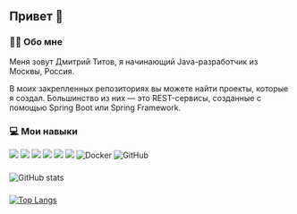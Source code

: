 ## Привет 🥸

### 👨‍💻 Обо мне

Меня зовут Дмитрий Титов, я начинающий Java-разработчик из Москвы, Россия.

В моих закрепленных репозиториях вы можете найти проекты, которые я создал. Большинство из них — это REST-сервисы, созданные с помощью Spring Boot или Spring Framework.

### 💻 Мои навыки

![](https://img.shields.io/badge/Java-ED8B00?style=for-the-badge&logo=openjdk&logoColor=white)
![](https://img.shields.io/badge/Spring-6DB33F?style=for-the-badge&logo=spring&logoColor=white)
![](https://img.shields.io/badge/Hibernate-59666C?style=for-the-badge&logo=Hibernate&logoColor=white)
![](https://img.shields.io/badge/MySQL-00000F?style=for-the-badge&logo=mysql&logoColor=white)
![](https://img.shields.io/badge/PostgreSQL-316192?style=for-the-badge&logo=postgresql&logoColor=white)
![](https://img.shields.io/badge/GIT-E44C30?style=for-the-badge&logo=git&logoColor=white)
![Docker](https://img.shields.io/badge/docker-%230db7ed.svg?style=for-the-badge&logo=docker&logoColor=white)
![GitHub](https://img.shields.io/badge/github-%23121011.svg?style=for-the-badge&logo=github&logoColor=white)

###

![GitHub stats](https://github-readme-stats.vercel.app/api?username=Cinnamonbun1233&show_icons=true)

###

[![Top Langs](https://github-readme-stats.vercel.app/api/top-langs/?username=Cinnamonbun1233&layout=compact)](https://github.com/anuraghazra/github-readme-stats)
